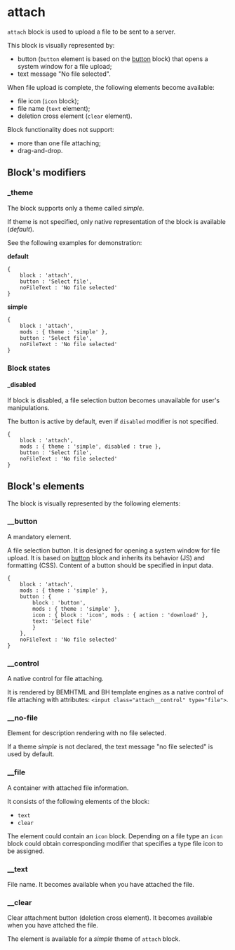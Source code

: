 # attach

`attach` block is used to upload a file to be sent to a server.

This block is visually represented by:

* button (`button` element is based on the [button](https://github.com/bem/bem-components/blob/v2/common.blocks/button/button.en.md) block) that opens a system window for a file upload;
* text message "No file selected".

When file upload is complete, the following elements become available:

* file icon (`icon` block);
* file name (`text` element);
* deletion cross element (`clear` element).

Block functionality does not support:

* more than one file attaching;
* drag-and-drop.

## Block's modifiers

### _theme

The block supports only a theme called *simple*.

If theme is not specified, only native representation of the block is available (*default*).

See the following examples for demonstration:

**default**

```bemjson
{
    block : 'attach',
    button : 'Select file',
    noFileText : 'No file selected'
}
```
**simple**

```bemjson
{
    block : 'attach',
    mods : { theme : 'simple' },
    button : 'Select file',
    noFileText : 'No file selected'
}
```

### Block states

#### _disabled

If block is disabled, a file selection button becomes unavailable for user's manipulations.

The button is active by default, even if `disabled` modifier is not specified.

```bemjson
{
    block : 'attach',
    mods : { theme : 'simple', disabled : true },
    button : 'Select file',
    noFileText : 'No file selected'
}
```

## Block's elements

The block is visually represented by the following elements:

### __button

A mandatory element.

A file selection button. It is designed for opening a system window for file upload. It is based on [button](https://github.com/bem/bem-components/blob/v2/common.blocks/button/button.en.md) block and inherits its behavior (JS) and formatting (CSS). Content of a button should be specified in input data.

```bemjson
{
    block : 'attach',
    mods : { theme : 'simple' },
    button : {
        block : 'button',
        mods : { theme : 'simple' },
        icon : { block : 'icon', mods : { action : 'download' },
        text: 'Select file'
        }
    },
    noFileText : 'No file selected'
}
```

### __control

A native control for file attaching.

It is rendered by BEMHTML and BH template engines as a native control of file attaching with attributes: `<input class="attach__control" type="file">`.

### __no-file

Element for description rendering with no file selected.

If a theme *simple* is not declared, the text message "no file selected" is used by default.

### __file

A container with attached file information.

It consists of the following elements of the block:

* `text`
* `clear`

The element could contain an `icon` block. Depending on a file type an `icon` block could obtain corresponding modifier that specifies a type file icon to be assigned.

### __text

File name. It becomes available when you have attached the file.

### __clear

Clear attachment button (deletion cross element). It becomes available when you have attched the file.

The element is available for a *simple* theme of `attach` block.
